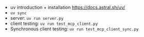 - uv introduction + installation https://docs.astral.sh/uv/
- `uv sync`
- server:  `uv run server.py`
- client testing: `uv run test_mcp_client.py`
- Synchronous client testing: `uv run test_mcp_client_sync.py`
